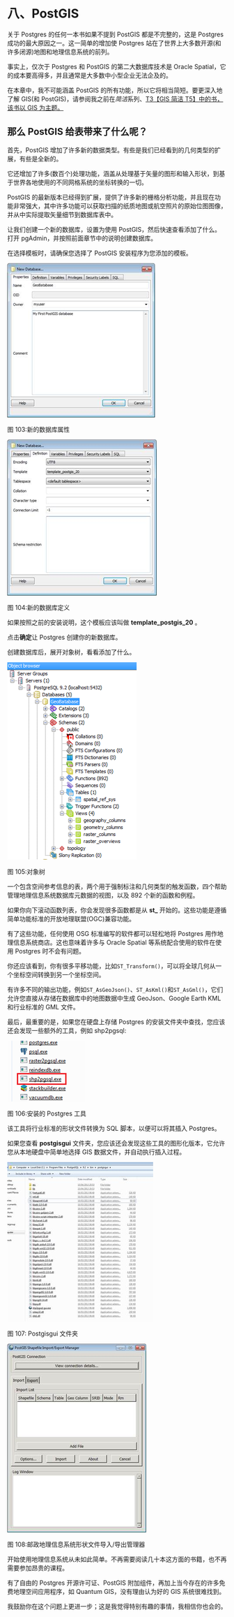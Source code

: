 # 八、PostGIS

关于 Postgres 的任何一本书如果不提到 PostGIS 都是不完整的，这是 Postgres 成功的最大原因之一。这一简单的增加使 Postgres 站在了世界上大多数开源(和许多闭源)地图和地理信息系统的前列。

事实上，仅次于 Postgres 和 PostGIS 的第二大数据库技术是 Oracle Spatial，它的成本要高得多，并且通常是大多数中小型企业无法企及的。

在本章中，我不可能涵盖 PostGIS 的所有功能，所以它将相当简短。要更深入地了解 GIS(和 PostGIS)，请参阅我之前在*简洁*系列、[T3【GIS 简洁 T5】中的书，该书以 GIS 为主题。](http://www.syncfusion.com/resources/techportal/ebooks/gis)

## 那么 PostGIS 给表带来了什么呢？

首先，PostGIS 增加了许多新的数据类型。有些是我们已经看到的几何类型的扩展，有些是全新的。

它还增加了许多(数百个)处理功能，涵盖从处理基于矢量的图形和输入形状，到基于世界各地使用的不同网格系统的坐标转换的一切。

PostGIS 的最新版本已经得到扩展，提供了许多新的栅格分析功能，并且现在功能非常强大，其中许多功能可以获取扫描的纸质地图或航空照片的原始位图图像，并从中实际提取矢量细节到数据库表中。

让我们创建一个新的数据库，设置为使用 PostGIS，然后快速查看添加了什么。打开 pgAdmin，并按照前面章节中的说明创建数据库。

在选择模板时，请确保您选择了 PostGIS 安装程序为您添加的模板。

![](img/image104.jpg)

图 103:新的数据库属性

![](img/image105.jpg)

图 104:新的数据库定义

如果按照之前的安装说明，这个模板应该叫做 **template_postgis_20** 。

点击**确定**让 Postgres 创建你的新数据库。

创建数据库后，展开对象树，看看添加了什么。

![](img/image106.png)

图 105:对象树

一个包含空间参考信息的表，两个用于强制标注和几何类型的触发函数，四个帮助管理地理信息系统数据库元数据的视图，以及 892 个新的函数和例程。

如果你向下滚动函数列表，你会发现很多函数都是从 **st_** 开始的。这些功能是遵循简单功能标准的开放地理联盟(OGC)兼容功能。

有了这些功能，任何使用 OSG 标准编写的软件都可以轻松地将 Postgres 用作地理信息系统商店。这也意味着许多与 Oracle Spatial 等系统配合使用的软件在使用 Postgres 时不会有问题。

你还应该看到，你有很多平移功能，比如`ST_Transform()`，可以将全球几何从一个坐标空间转换到另一个坐标空间。

有许多不同的输出功能，例如`ST_AsGeoJson()`、`ST_AsKml()`和`ST_AsGml()`，它们允许您直接从存储在数据库中的地图数据中生成 GeoJson、Google Earth KML 和行业标准的 GML 文件。

最后，最重要的是，如果您在硬盘上存储 Postgres 的安装文件夹中查找，您应该还会发现一些额外的工具，例如 shp2pgsql:

![](img/image107.png)

图 106:安装的 Postgres 工具

该工具将行业标准的形状文件转换为 SQL 脚本，以便可以将其插入 Postgres。

如果您查看 **postgisgui** 文件夹，您应该还会发现这些工具的图形化版本，它允许您从本地硬盘中简单地选择 GIS 数据文件，并自动执行插入过程。

![](img/image108.jpg)

图 107: Postgisgui 文件夹

![](img/image109.jpg)

图 108:邮政地理信息系统形状文件导入/导出管理器

开始使用地理信息系统从未如此简单。不再需要阅读几十本这方面的书籍，也不再需要参加昂贵的课程。

有了自由的 Postgres 开源许可证、PostGIS 附加组件，再加上当今存在的许多免费地理空间应用程序，如 Quantum GIS，没有理由认为好的 GIS 系统很难找到。

我鼓励你在这个问题上更进一步；这是我觉得特别有趣的事情，我相信你也会的。